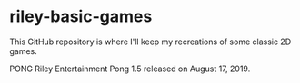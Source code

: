 # riley-basic-games

This GitHub repository is where I'll keep my recreations of some classic 2D games.

PONG
Riley Entertainment Pong 1.5 released on August 17, 2019.

